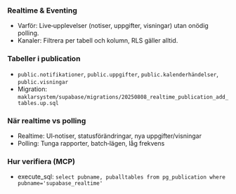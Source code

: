 ### Realtime & Eventing

- Varför: Live‑upplevelser (notiser, uppgifter, visningar) utan onödig polling.
- Kanaler: Filtrera per tabell och kolumn, RLS gäller alltid.

### Tabeller i publication
- `public.notifikationer`, `public.uppgifter`, `public.kalenderhändelser`, `public.visningar`
- Migration: `maklarsystem/supabase/migrations/20250808_realtime_publication_add_tables.up.sql`

### När realtime vs polling
- Realtime: UI‑notiser, statusförändringar, nya uppgifter/visningar
- Polling: Tunga rapporter, batch‑lägen, låg frekvens

### Hur verifiera (MCP)
- execute_sql: `select pubname, puballtables from pg_publication where pubname='supabase_realtime'`






